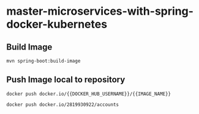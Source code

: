 # master-microservices-with-spring-docker-kubernetes

## Build Image
```shell
mvn spring-boot:build-image
```

## Push Image local to repository
```shell
docker push docker.io/{{DOCKER_HUB_USERNAME}}/{{IMAGE_NAME}}
```
```shell
docker push docker.io/2819930922/accounts
```

